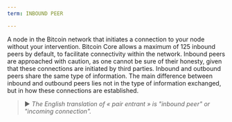 ```yaml
---
term: INBOUND PEER

---
```

A node in the Bitcoin network that initiates a connection to your node without your intervention. Bitcoin Core allows a maximum of 125 inbound peers by default, to facilitate connectivity within the network. Inbound peers are approached with caution, as one cannot be sure of their honesty, given that these connections are initiated by third parties. Inbound and outbound peers share the same type of information. The main difference between inbound and outbound peers lies not in the type of information exchanged, but in how these connections are established.

> ► *The English translation of « pair entrant » is "inbound peer" or "incoming connection".*